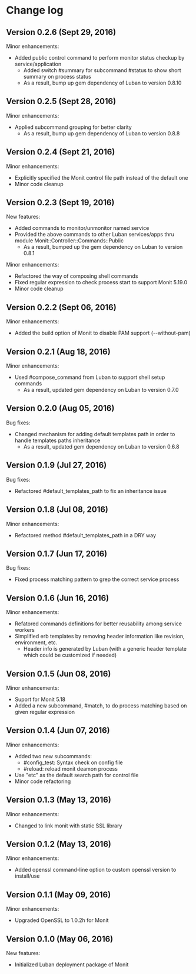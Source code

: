 # Change log

## Version 0.2.6 (Sept 29, 2016)

Minor enhancements:
  * Added public control command to perform monitor status checkup by service/application
    * Added switch #summary for subcommand #status to show short summary on process status
    * As a result, bump up gem dependency of Luban to version 0.8.10

## Version 0.2.5 (Sept 28, 2016)

Minor enhancements:
  * Applied subcommand grouping for better clarity
    * As a result, bump up gem dependency of Luban to version 0.8.8

## Version 0.2.4 (Sept 21, 2016)

Minor enhancements:
  * Explicitly specified the Monit control file path instead of the default one
  * Minor code cleanup

## Version 0.2.3 (Sept 19, 2016)

New features:
  * Added commands to monitor/unmonitor named service
  * Provided the above commands to other Luban services/apps thru module Monit::Controller::Commands::Public
    * As a result, bumped up the gem dependency on Luban to version 0.8.1

Minor enhancements:
  * Refactored the way of composing shell commands
  * Fixed regular expression to check process start to support Monit 5.19.0
  * Minor code cleanup

## Version 0.2.2 (Sept 06, 2016)

Minor enhancements:
  * Added the build option of Monit to disable PAM support (--without-pam)

## Version 0.2.1 (Aug 18, 2016)

Minor enhancements:
  * Used #compose_command from Luban to support shell setup commands
    * As a result, updated gem dependency on Luban to version 0.7.0

## Version 0.2.0 (Aug 05, 2016)

Bug fixes:
  * Changed mechanism for adding default templates path in order to handle templates paths inheritance
    * As a result, updated gem dependency on Luban to version 0.6.8

## Version 0.1.9 (Jul 27, 2016)

Bug fixes:
  * Refactored #default_templates_path to fix an inheritance issue

## Version 0.1.8 (Jul 08, 2016)

Minor enhancements:
  * Refactored method #default_templates_path in a DRY way

## Version 0.1.7 (Jun 17, 2016)

Bug fixes:
  * Fixed process matching pattern to grep the correct service process

## Version 0.1.6 (Jun 16, 2016)

Minor enhancements:
  * Refatored commands definitions for better reusability among service workers
  * Simplified erb templates by removing header information like revision, environment, etc.
    * Header info is generated by Luban (with a generic header template which could be customized if needed)

## Version 0.1.5 (Jun 08, 2016)

Minor enhancements:
  * Suport for Monit 5.18
  * Added a new subcommand, #match, to do process matching based on given regular expression

## Version 0.1.4 (Jun 07, 2016)

Minor enhancements:
  * Added two new subcommands:
    * #config_test: Syntax check on config file
    * #reload: reload monit deamon process
  * Use "etc" as the default search path for control file
  * Minor code refactoring

## Version 0.1.3 (May 13, 2016)

Minor enhancements: 
  * Changed to link monit with static SSL library

## Version 0.1.2 (May 13, 2016)

Minor enhancements:
  * Added openssl command-line option to custom openssl version to install/use

## Version 0.1.1 (May 09, 2016)

Minor enhancements:
  * Upgraded OpenSSL to 1.0.2h for Monit

## Version 0.1.0 (May 06, 2016)

New features:
  * Initialized Luban deployment package of Monit
